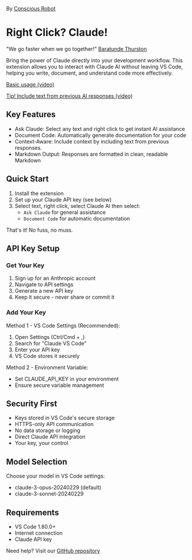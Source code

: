 By [Conscious Robot](https://conscious-robot.com)
 
 # Right Click? Claude!

"We go faster when we go together!" [Baratunde Thurston](https://podcasts.apple.com/us/podcast/life-with-machines/id1766829040)

Bring the power of Claude directly into your development workflow. This extension allows you to interact with Claude AI without leaving VS Code, helping you write, document, and understand code more effectively.

[Basic usage (video)](https://www.awesomescreenshot.com/video/33547525?key=8c3b97293ba780ded6ba9d19f9423f35)

[Tip! Include text from previous AI responses (video)](https://www.awesomescreenshot.com/video/33636474?key=d16f8b7ef6b546ae58390f5defccb571)

## Key Features

* Ask Claude: Select any text and right click to get instant AI assistance
* Document Code: Automatically generate documentation for your code
* Context-Aware: Include context by including text from previous responses.
* Markdown Output: Responses are formatted in clean, readable Markdown

## Quick Start

1. Install the extension
2. Set up your Claude API key (see below)
3. Select text, right click, select Claude AI then select:
   * `Ask Claude` for general assistance
   * `Document Code` for automatic documentation

That's it! No fuss, no muss.

## API Key Setup

### Get Your Key
1. Sign up for an Anthropic account
2. Navigate to API settings
3. Generate a new API key
4. Keep it secure - never share or commit it

### Add Your Key

Method 1 - VS Code Settings (Recommended):
1. Open Settings (Ctrl/Cmd + ,)
2. Search for "Claude VS Code"
3. Enter your API key
4. VS Code stores it securely

Method 2 - Environment Variable:
* Set CLAUDE_API_KEY in your environment
* Ensure secure variable management

## Security First

* Keys stored in VS Code's secure storage
* HTTPS-only API communication
* No data storage or logging
* Direct Claude API integration
* Your key, your control

## Model Selection

Choose your model in VS Code settings:
* claude-3-opus-20240229 (default)
* claude-3-sonnet-20240229

## Requirements

* VS Code 1.80.0+
* Internet connection
* Claude API key

Need help? Visit our [GitHub repository](https://github.com/talamantez/claude-vscode)
